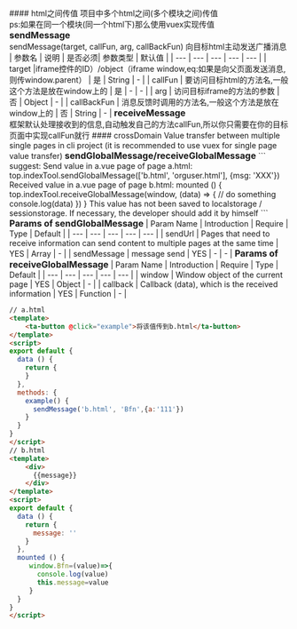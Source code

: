 <cn>
#### html之间传值
项目中多个html之间(多个模块之间)传值<br>
ps:如果在同一个模块(同一个html下)那么使用vuex实现传值<br>
<span style="font-size:16px;font-weight: bold;">sendMessage</span><br>
sendMessage(target, callFun, arg, callBackFun)
向目标html主动发送广播消息
| 参数名 | 说明  | 是否必须| 参数类型 | 默认值 |
| --- | --- | --- | --- | --- |
| target |iframe控件的ID）/object（iframe window,eq:如果是向父页面发送消息,则传window.parent） | 是 | String | - |
| callFun  | 要访问目标html的方法名,一般这个方法是放在window上的 | 是 | - | - |
| arg  | 访问目标iframe的方法的参数 | 否 | Object | - |
| callBackFun  | 消息反馈时调用的方法名,一般这个方法是放在window上的 | 否 | String | - |
<span style="font-size:16px;font-weight: bold;">receiveMessage</span><br>
框架默认处理接收到的信息,自动触发自己的方法callFun,所以你只需要在你的目标页面中实现callFun就行
</cn>

<us>
#### crossDomain
Value transfer between multiple single pages in cli project (it is recommended to use vuex for single page value transfer)
<span style="font-size:16px;font-weight: bold;">sendGlobalMessage/receiveGlobalMessage</span>
```
suggest:
Send value in a.vue page of page a.html:
top.indexTool.sendGlobalMessage(['b.html', 'orguser.html'], {msg: 'XXX'})
Received value in a.vue page of page b.html:
mounted () {
  top.indexTool.receiveGlobalMessage(window, (data) => {
    // do something
    console.log(data)
  })
}
This value has not been saved to localstorage / sessionstorage. If necessary, the developer should add it by himself
```
<span style="font-size:16px;font-weight: bold;">Params of sendGlobalMessage</span>
| Param Name | Introduction  | Require | Type | Default |
| --- | --- | --- | --- | --- |
| sendUrl | Pages that need to receive information can send content to multiple pages at the same time | YES | Array | - |
| sendMessage | message send | YES | - | - |
<span style="font-size:16px;font-weight: bold;">Params of receiveGlobalMessage</span>
| Param Name | Introduction  | Require | Type | Default |
| --- | --- | --- | --- | --- |
| window | Window object of the current page | YES | Object | - |
| callback | Callback (data), which is the received information | YES | Function | - |
</us>

```html
// a.html
<template>
    <ta-button @click="example">将该值传到b.html</ta-button>
</template>
<script>
export default {
  data () {
    return {
    }
  },
  methods: {
    example() {
      sendMessage('b.html', 'Bfn',{a:'111'})
    }
  }
}
</script>
// b.html
<template>
    <div>
      {{message}}
    </div>
</template>
<script>
export default {
  data () {
    return {
      message: ''
    }
  },
  mounted () {
     window.Bfn=(value)=>{
       console.log(value)
       this.message=value
     }
  }
}
</script>
```
